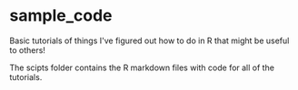 # sample_code
Basic tutorials of things I've figured out how to do in R that might be useful to others!

The scipts folder contains the R markdown files with code for all of the tutorials. 
